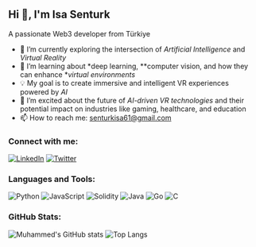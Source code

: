 ## Hi 👋, I'm Isa Senturk
A passionate Web3 developer from Türkiye

- 🔭 I’m currently exploring the intersection of *Artificial Intelligence* and *Virtual Reality*
- 🌱 I’m learning about *deep learning, **computer vision, and how they can enhance **virtual environments*
- 💡 My goal is to create immersive and intelligent VR experiences powered by *AI*
- 🚀 I’m excited about the future of *AI-driven VR technologies* and their potential impact on industries like gaming, healthcare, and education
- 📫 How to reach me: senturkisa61@gmail.com

### Connect with me:
[![LinkedIn](https://img.shields.io/badge/LinkedIn-0077B5?style=for-the-badge&logo=linkedin&logoColor=white)](https://linkedin.com/in/USERNAME)
[![Twitter](https://img.shields.io/badge/Twitter-1DA1F2?style=for-the-badge&logo=twitter&logoColor=white)](https://twitter.com/USERNAME)

### Languages and Tools:
![Python](https://img.shields.io/badge/-Python-05122A?style=flat&logo=python)
![JavaScript](https://img.shields.io/badge/-JavaScript-05122A?style=flat&logo=javascript)
![Solidity](https://img.shields.io/badge/-Solidity-05122A?style=flat&logo=solidity)
![Java](https://img.shields.io/badge/-Java-05122A?style=flat&logo=java)
![Go](https://img.shields.io/badge/-Go-05122A?style=flat&logo=go)
![C](https://img.shields.io/badge/-C-05122A?style=flat&logo=c)

### GitHub Stats:
![Muhammed's GitHub stats](https://github-readme-stats.vercel.app/api?username=B1ack-D3ath&show_icons=true&theme=radical)
![Top Langs](https://github-readme-stats.vercel.app/api/top-langs/?username=B1ack-D3ath&layout=compact&theme=radical)
